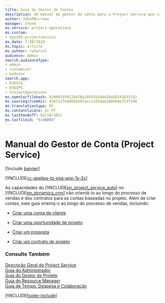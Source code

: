 ```yaml
---
title: Guia do Gestor de Contas
description: Um manual do gestor de conta para o Project Service que irá orientá-lo ao longo do processo de vendas e dos contratos para as contas baseadas no projeto.
author: JohnPBurrows
manager: kfend
ms.service: project-operations
ms.custom:
- dyn365-projectservice
ms.date: 7/30/2018
ms.topic: article
ms.author: ruhercul
audience: Admin
search.audienceType:
- admin
- customizer
- enduser
search.app:
- D365CE
- D365PS
- ProjectOperations
ms.openlocfilehash: b1908fdf012b470a2954191d4428a58241b33752
ms.sourcegitcommit: 418fa1fe9d605b8faccc2d5dee1b04b4e753f194
ms.translationtype: HT
ms.contentlocale: pt-PT
ms.lasthandoff: 02/10/2021
ms.locfileid: "5146093"
---
```

# <a name="account-manager-guide-project-service"></a>Manual do Gestor de Conta (Project Service)

[!include [banner](../includes/psa-now-project-operations.md)]

[!INCLUDE[cc-applies-to-psa-app-1x-2x](../includes/cc-applies-to-psa-app-1x-2x.md)]

As capacidades do [!INCLUDE[pn_project_service_auto](../includes/pn-project-service-auto.md)] no [!INCLUDE[pn_dynamics_crm](../includes/pn-dynamics-crm.md)] irão orientá-lo ao longo do processo de vendas e dos contratos para as contas baseadas no projeto. Além de criar contas, este guia orienta-o ao longo do processo de vendas, incluindo:  
  
-   [Criar uma conta de cliente](../psa/create-customer-account.md)  
  
-   [Criar uma oportunidade de projeto](../psa/create-project-opportunity.md)  
  
-   [Criar um proposta](../psa/create-project-quote.md)  
  
-   [Criar um contrato de projeto](../psa/create-project-contract.md)  
  
  
### <a name="see-also"></a>Consulte Também  
 [Descrição Geral do Project Service](../psa/overview.md)   
 [Guia do Administrador](../psa/admin-guide.md)   
 [Guia do Gestor de Projeto](../psa/project-manager-guide.md)   
 [Guia do Resource Manager](../psa/resource-manager-guide.md)   
 [Guia de Tempo, Despesa e Colaboração](../psa/time-expense-collaboration-guide.md)


[!INCLUDE[footer-include](../includes/footer-banner.md)]